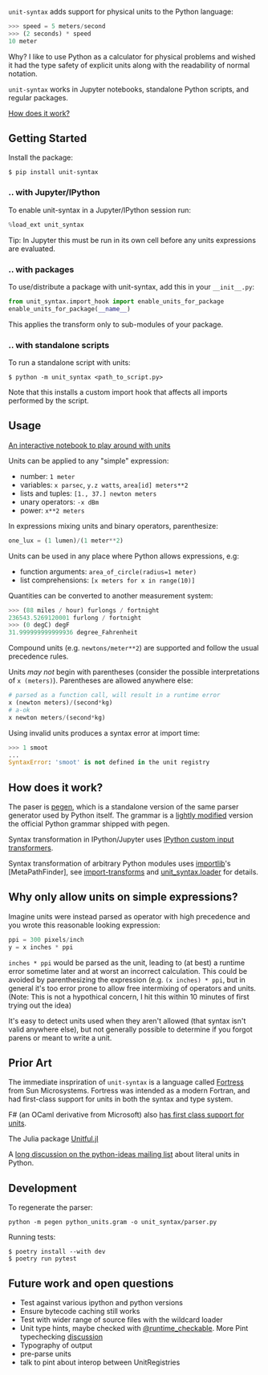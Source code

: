 `unit-syntax` adds support for physical units to the Python language:

```python
>>> speed = 5 meters/second
>>> (2 seconds) * speed
10 meter
```

Why? I like to use Python as a calculator for physical problems and wished it had the type safety of explicit units along with the readability of normal notation.

`unit-syntax` works in Jupyter notebooks, standalone Python scripts, and regular packages.

[How does it work?](https://github.com/ahupp/unit-syntax#how-does-it-work)

## Getting Started

Install the package:

```shell
$ pip install unit-syntax
```

### .. with Jupyter/IPython

To enable unit-syntax in a Jupyter/IPython session run:

```python
%load_ext unit_syntax
```

Tip: In Jupyter this must be run in its own cell before any units expressions are evaluated.

### .. with packages

To use/distribute a package with unit-syntax, add this in your `__init__.py`:

```python
from unit_syntax.import_hook import enable_units_for_package
enable_units_for_package(__name__)
```

This applies the transform only to sub-modules of your package.

### .. with standalone scripts

To run a standalone script with units:

```
$ python -m unit_syntax <path_to_script.py>
```

Note that this installs a custom import hook that affects all imports performed by the script.

## Usage

[An interactive notebook to play around with units](https://colab.research.google.com/drive/1PInyLGZHnUzEuUVgMsLrUUNdCurXK7v1#scrollTo=JszzXmATY0TV)

Units can be applied to any "simple" expression:

- number: `1 meter`
- variables: `x parsec`, `y.z watts`, `area[id] meters**2`
- lists and tuples: `[1., 37.] newton meters`
- unary operators: `-x dBm`
- power: `x**2 meters`

In expressions mixing units and binary operators, parenthesize:

```python
one_lux = (1 lumen)/(1 meter**2)
```

Units can be used in any place where Python allows expressions, e.g:

- function arguments: `area_of_circle(radius=1 meter)`
- list comprehensions: `[x meters for x in range(10)]`

Quantities can be converted to another measurement system:

```python
>>> (88 miles / hour) furlongs / fortnight
236543.5269120001 furlong / fortnight
>>> (0 degC) degF
31.999999999999936 degree_Fahrenheit
```

Compound units (e.g. `newtons/meter**2`) are supported and follow the usual precedence rules.

Units _may not_ begin with parentheses (consider the possible
interpretations of `x (meters)`). Parentheses are allowed anywhere else:

```python
# parsed as a function call, will result in a runtime error
x (newton meters)/(second*kg)
# a-ok
x newton meters/(second*kg)
```

Using invalid units produces a syntax error at import time:

```python
>>> 1 smoot
...
SyntaxError: 'smoot' is not defined in the unit registry
```

## How does it work?

The paser is [pegen](https://we-like-parsers.github.io/pegen/), which is a standalone version of the same parser generator used by Python itself. The grammar is a [lightly modified](https://github.com/ahupp/unit-syntax/compare/base-grammar..main#diff-7405fdc26614e4d2e7f8f37c9b559ccb3a7f7c619d41e207dda28afdfae20f83) version the official Python grammar shipped with pegen.

Syntax transformation in IPython/Jupyter uses [IPython custom input transformers](https://ipython.readthedocs.io/en/stable/config/inputtransforms.html).

Syntax transformation of arbitrary Python modules uses [importlib](https://docs.python.org/3/library/importlib.html)'s [MetaPathFinder], see [import-transforms](https://github.com/ahupp/import-transformss) and [unit_syntax.loader](https://github.com/ahupp/unit-syntax/blob/main/unit_syntax/loader.py) for details.

## Why only allow units on simple expressions?

Imagine units were instead parsed as operator with high precedence and you wrote this reasonable looking expression:

```python
ppi = 300 pixels/inch
y = x inches * ppi
```

`inches * ppi` would be parsed as the unit, leading to (at best) a runtime error sometime later and at worst an incorrect calculation. This could be avoided by parenthesizing the expression (e.g. `(x inches) * ppi`, but in general it's too error prone to allow free intermixing of operators and units. (Note: This is not a hypothical concern, I hit this within 10 minutes of first trying out the idea)

It's easy to detect units used when they aren't allowed (that syntax isn't valid anywhere else), but not generally possible to determine if you forgot parens or meant to write a unit.

## Prior Art

The immediate inspriration of `unit-syntax` is a language called [Fortress](https://citeseerx.ist.psu.edu/viewdoc/download?doi=10.1.1.180.6323&rep=rep1&type=pdf) from Sun Microsystems. Fortress was intended as a modern Fortran, and had first-class support for units in both the syntax and type system.

F# (an OCaml derivative from Microsoft) also [has first class support for units](https://en.wikibooks.org/wiki/F_Sharp_Programming/Units_of_Measure).

The Julia package [Unitful.jl](http://painterqubits.github.io/Unitful.jl/stable/)

A [long discussion on the python-ideas mailing list](https://lwn.net/Articles/900739/) about literal units in Python.

## Development

To regenerate the parser:

`python -m pegen python_units.gram -o unit_syntax/parser.py`

Running tests:

```
$ poetry install --with dev
$ poetry run pytest
```

## Future work and open questions

- Test against various ipython and python versions
- Ensure bytecode caching still works
- Test with wider range of source files with the wildcard loader
- Unit type hints, maybe checked with [@runtime_checkable](https://docs.python.org/3/library/typing.html#typing.runtime_checkable). More Pint typechecking [discussion](https://github.com/hgrecco/pint/issues/1166)
- Typography of output
- pre-parse units
- talk to pint about interop between UnitRegistries
